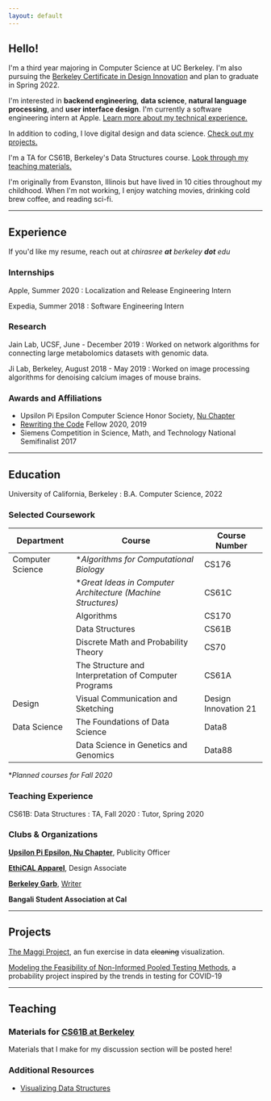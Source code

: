 ```yaml
---
layout: default
---
```

## Hello!
I'm a third year majoring in Computer Science at UC Berkeley. I'm also pursuing the [Berkeley Certificate in Design Innovation](https://bcdi.berkeley.edu) and plan to graduate in Spring 2022.

I'm interested in **backend engineering**, **data science**, **natural language processing**, and **user interface design**. I'm currently a software engineering intern at Apple. [Learn more about my technical experience.](./#experience)

In addition to coding, I love digital design and data science. [Check out my projects.](./#projects)

I'm a TA for CS61B, Berkeley's Data Structures course. [Look through my teaching materials.](./#teaching)

I'm originally from Evanston, Illinois but have lived in 10 cities throughout my childhood. 
When I'm not working, I enjoy watching movies, drinking cold brew coffee, and reading sci-fi.

---

## Experience
If you'd like my resume, reach out at *chirasree **at** berkeley **dot** edu*

### Internships
Apple, Summer 2020 
: Localization and Release Engineering Intern

Expedia, Summer 2018
: Software Engineering Intern

### Research

Jain Lab, UCSF, June - December 2019
: Worked on network algorithms for connecting large metabolomics datasets with genomic data.

Ji Lab, Berkeley, August 2018 - May 2019
: Worked on image processing algorithms for denoising calcium images of mouse brains.

### Awards and Affiliations

- Upsilon Pi Epsilon Computer Science Honor Society, [Nu Chapter](https://upe.berkeley.edu)
- [Rewriting the Code](https://rewritingthecode.org) Fellow 2020, 2019
- Siemens Competition in Science, Math, and Technology National Semifinalist 2017


***


## Education

University of California, Berkeley
: B.A. Computer Science, 2022


### Selected Coursework

| Department       | Course                                                | Course Number        |
|------------------|-------------------------------------------------------|----------------------|
| Computer Science | **Algorithms for Computational Biology*               | CS176                |
|                  | **Great Ideas in Computer Architecture (Machine Structures)* | CS61C         |
|                  | Algorithms                                            | CS170                |
|                  | Data Structures                                       | CS61B                |
|                  | Discrete Math and Probability Theory                  | CS70                 |
|                  | The Structure and Interpretation of Computer Programs | CS61A                |
| Design           | Visual Communication and Sketching                    | Design Innovation 21 |
| Data Science     | The Foundations of Data Science                       | Data8                |
|                  | Data Science in Genetics and Genomics                 | Data88               |

**Planned courses for Fall 2020*

### Teaching Experience

CS61B: Data Structures
: TA, Fall 2020
: Tutor, Spring 2020

### Clubs & Organizations

[**Upsilon Pi Epsilon, Nu Chapter**](https://upe.berkeley.edu), 
Publicity Officer

[**EthiCAL Apparel**](https://ethicalapparel.org/), Design Associate

[**Berkeley Garb**](https://www.berkeleygarb.com/), [Writer](https://www.berkeleygarb.com/members/chirasree-mandal)

**Bangali Student Association at Cal**

***

## Projects

[The Maggi Project](./projects/maggi), an fun exercise in data ~~cleaning~~ visualization. 

[Modeling the Feasibility of Non-Informed Pooled Testing Methods](https://paper.dropbox.com/doc/Modeling-the-Feasibility-of-Non-Informed-Pooled-Testing-Methods-2Oz1WGhACaBr5lj4ch4fl), a probability project inspired by the trends in testing for COVID-19


***

## Teaching 
### Materials for [CS61B at Berkeley](https://fa20.datastructur.es/index.html)

Materials that I make for my discussion section will be posted here!

### Additional Resources

- [Visualizing Data Structures](https://www.cs.usfca.edu/~galles/visualization/Algorithms.html)


